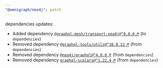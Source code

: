 ```yaml
---
"@omnigraph/neo4j": patch
---
```

dependencies updates:
  - Added dependency [`@graphql-mesh/transport-neo4j@^0.0.0` ↗︎](https://www.npmjs.com/package/@graphql-mesh/transport-neo4j/v/0.0.0) (to `dependencies`)
  - Removed dependency [`@graphql-tools/utils@^10.0.12` ↗︎](https://www.npmjs.com/package/@graphql-tools/utils/v/10.0.12) (from `dependencies`)
  - Removed dependency [`@neo4j/graphql@^4.0.0` ↗︎](https://www.npmjs.com/package/@neo4j/graphql/v/4.0.0) (from `dependencies`)
  - Removed dependency [`graphql-scalars@^1.22.4` ↗︎](https://www.npmjs.com/package/graphql-scalars/v/1.22.4) (from `dependencies`)
